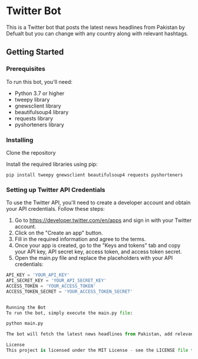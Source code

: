 # Twitter Bot

This is a Twitter bot that posts the latest news headlines from Pakistan by Defualt but you can change with any country along with relevant hashtags.

## Getting Started

### Prerequisites

To run this bot, you'll need:

- Python 3.7 or higher
- tweepy library
- gnewsclient library
- beautifulsoup4 library
- requests library
- pyshorteners library

### Installing

Clone the repository

Install the required libraries using pip:

```pip install tweepy gnewsclient beautifulsoup4 requests pyshorteners```

### Setting up Twitter API Credentials

To use the Twitter API, you'll need to create a developer account and obtain your API credentials. Follow these steps:

1. Go to https://developer.twitter.com/en/apps and sign in with your Twitter account.
2. Click on the "Create an app" button.
3. Fill in the required information and agree to the terms.
4. Once your app is created, go to the "Keys and tokens" tab and copy your API key, API secret key, access token, and access token secret.
5. Open the main.py file and replace the placeholders with your API credentials:

```python
API_KEY = 'YOUR_API_KEY'
API_SECRET_KEY = 'YOUR_API_SECRET_KEY'
ACCESS_TOKEN = 'YOUR_ACCESS_TOKEN'
ACCESS_TOKEN_SECRET = 'YOUR_ACCESS_TOKEN_SECRET'


Running the Bot
To run the bot, simply execute the main.py file:

python main.py

The bot will fetch the latest news headlines from Pakistan, add relevant hashtags, and post them on Twitter.

License
This project is licensed under the MIT License - see the LICENSE file for details.
